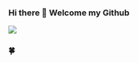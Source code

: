 ### Hi there 👋 Welcome my Github
<a href="https://dabansa98.tistory.com/" target="_blank"><img src="https://img.shields.io/badge/BLOG-000000?style=flat-square&logo=Tistory&logoColor=#FEFEFE"/></a>
### :four_leaf_clover:
<!--
**98eshun/98eshun** is a ✨ _special_ ✨ repository because its `README.md` (this file) appears on your GitHub profile.

Here are some ideas to get you started:

- 🔭 I’m currently working on ...
- 🌱 I’m currently learning ...
- 👯 I’m looking to collaborate on ...
- 🤔 I’m looking for help with ...
- 💬 Ask me about ...
- 📫 How to reach me: ...
- 😄 Pronouns: ...
- ⚡ Fun fact: ...
-->
